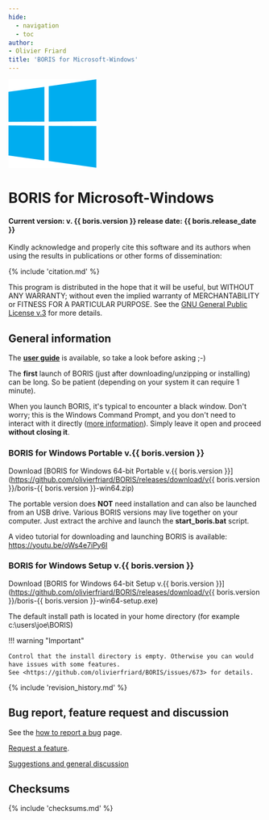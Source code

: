 ```yaml
---
hide:
  - navigation
  - toc
author:
- Olivier Friard
title: 'BORIS for Microsoft-Windows'
---
```


![microsoft windows logo](images/windows_logo.svg)


# BORIS for Microsoft-Windows

#### Current version: v. **{{ boris.version }}** release date: {{ boris.release_date }}


Kindly acknowledge and properly cite this software and its authors when using the results in publications or other forms of dissemination:

{% include 'citation.md' %}


This program is distributed in the hope that it will be useful,
but WITHOUT ANY WARRANTY; without even the implied warranty of
MERCHANTABILITY or FITNESS FOR A PARTICULAR PURPOSE.  See the
[GNU General Public License v.3](https://www.gnu.org/licenses/gpl-3.0.html) for more details.


## General information

The [**user guide**](http://www.boris.unito.it/user_guide) is available, so take a look before asking ;-)

The **first** launch of BORIS (just after downloading/unzipping or
installing) can be long. So be patient (depending on your system it can
require 1 minute).


When you launch BORIS, it's typical to encounter a black window.
Don't worry; this is the Windows Command Prompt, and you don't need to interact with it directly ([more information](https://www.lifewire.com/command-prompt-2625840)).
Simply leave it open and proceed **without closing it**.




### BORIS for Windows Portable v.{{ boris.version }}


Download [BORIS for Windows 64-bit Portable
v.{{ boris.version }}](https://github.com/olivierfriard/BORIS/releases/download/v{{ boris.version }}/boris-{{ boris.version }}-win64.zip)

The portable version does **NOT** need installation and can also be
launched from an USB drive. Various BORIS versions may live together on
your computer. Just extract the archive and launch the
**start\_boris.bat** script.

A video tutorial for downloading and launching BORIS is available:
<https://youtu.be/oWs4e7iPy6I>



### BORIS for Windows Setup v.{{ boris.version }}

Download [BORIS for Windows 64-bit Setup v.{{ boris.version }}](https://github.com/olivierfriard/BORIS/releases/download/v{{ boris.version }}/boris-{{ boris.version }}-win64-setup.exe)

The default install path is located in your home directory (for example
c:\\users\\joe\\BORIS)


!!! warning "Important"

    Control that the install directory is empty. Otherwise you can would
    have issues with some features.
    See <https://github.com/olivierfriard/BORIS/issues/673> for details.



{% include 'revision_history.md' %}

<!--

### Pre-release of BORIS for Windows

If you would like to contribute to the development of BORIS, you can use the pre-release and let me know if it works and what the critical issues are.
This version will not replace the current version and can be used in parallel. Thank you in advance for your help.



!!! danger "**IMPORTANT**"

    **Do not use this version for your research projects as it may contain critical errors.**


Download [BORIS for Windows 64-bit Portable PRE-RELEASE v. 9.0.5](https://github.com/olivierfriard/BORIS/releases/download/v9.0.5/boris-9.0.5-win64.zip)


-->


## Bug report, feature request and discussion

See the [how to report a bug](report_a_bug.md) page.

[Request a feature](https://github.com/olivierfriard/BORIS/issues/new?assignees=&labels=feature+request&template=feature_request.md&title=).

[Suggestions and general discussion](https://github.com/olivierfriard/BORIS/discussions)


## Checksums

{% include 'checksums.md' %}

